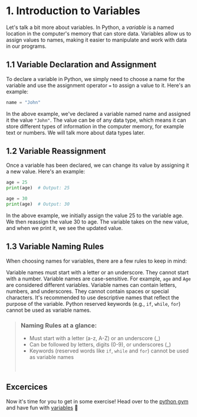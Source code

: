 # 1. Introduction to Variables
Let's talk a bit more about variables. In Python, a *variable* is a named location in the computer's memory that can store data. Variables allow us to assign values to names, making it easier to manipulate and work with data in our programs.

## 1.1 Variable Declaration and Assignment
To declare a variable in Python, we simply need to choose a name for the variable and use the assignment operator `=` to assign a value to it. Here's an example:

```python
name = "John"
```
In the above example, we've declared a variable named name and assigned it the value `"John"`. The value can be of any data type, which means it can store different types of information in the computer memory, for example text or numbers. We will talk more about data types later. 

## 1.2 Variable Reassignment
Once a variable has been declared, we can change its value by assigning it a new value. Here's an example:
```python
age = 25
print(age)  # Output: 25

age = 30
print(age)  # Output: 30
```
In the above example, we initially assign the value 25 to the variable age. We then reassign the value 30 to age. The variable takes on the new value, and when we print it, we see the updated value.

## 1.3 Variable Naming Rules
When choosing names for variables, there are a few rules to keep in mind:

Variable names must start with a letter or an underscore. They cannot start with a number.
Variable names are case-sensitive. For example, `age` and `Age` are considered different variables.
Variable names can contain letters, numbers, and underscores. They cannot contain spaces or special characters.
It's recommended to use descriptive names that reflect the purpose of the variable.
Python reserved keywords (e.g., `if`, `while`, `for`) cannot be used as variable names.

> ### Naming Rules at a glance:
>- Must start with a letter (a-z, A-Z) or an underscore (_)
>- Can be followed by letters, digits (0-9), or underscores (_)
>- Keywords (reserved words like `if`, `while` and `for`)  cannot be used as variable names
>  
> &nbsp;

## Excercices
Now it's time for you to get in some exercise! Head over to the [python gym](/PythonGym/) and have fun with [variables](/PythonGym/02_Python-basics/01_Variables.md) 💪